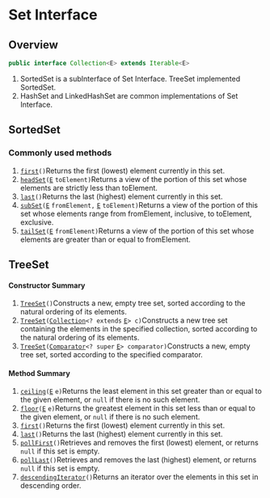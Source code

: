 # Set Interface

## Overview

```java
public interface Collection<E> extends Iterable<E>
```

1. SortedSet is a subInterface of Set Interface. TreeSet implemented SortedSet.
2. HashSet and LinkedHashSet are common implementations of Set Interface.

## SortedSet

### Commonly used methods

1. &#x20;[`first`](https://docs.oracle.com/javase/8/docs/api/java/util/SortedSet.html#first--)`()`Returns the first (lowest) element currently in this set.
2. &#x20;[`headSet`](https://docs.oracle.com/javase/8/docs/api/java/util/SortedSet.html#headSet-E-)`(`[`E`](https://docs.oracle.com/javase/8/docs/api/java/util/SortedSet.html) `toElement)`Returns a view of the portion of this set whose elements are strictly less than toElement.
3. &#x20;[`last`](https://docs.oracle.com/javase/8/docs/api/java/util/SortedSet.html#last--)`()`Returns the last (highest) element currently in this set.
4. &#x20;[`subSet`](https://docs.oracle.com/javase/8/docs/api/java/util/SortedSet.html#subSet-E-E-)`(`[`E`](https://docs.oracle.com/javase/8/docs/api/java/util/SortedSet.html) `fromElement,` [`E`](https://docs.oracle.com/javase/8/docs/api/java/util/SortedSet.html) `toElement)`Returns a view of the portion of this set whose elements range from fromElement, inclusive, to toElement, exclusive.
5. &#x20;[`tailSet`](https://docs.oracle.com/javase/8/docs/api/java/util/SortedSet.html#tailSet-E-)`(`[`E`](https://docs.oracle.com/javase/8/docs/api/java/util/SortedSet.html) `fromElement)`Returns a view of the portion of this set whose elements are greater than or equal to fromElement.

## TreeSet

#### Constructor Summary

1. &#x20;[`TreeSet`](https://docs.oracle.com/javase/8/docs/api/java/util/TreeSet.html#TreeSet--)`()`Constructs a new, empty tree set, sorted according to the natural ordering of its elements.
2. &#x20;[`TreeSet`](https://docs.oracle.com/javase/8/docs/api/java/util/TreeSet.html#TreeSet-java.util.Collection-)`(`[`Collection`](https://docs.oracle.com/javase/8/docs/api/java/util/Collection.html)`<? extends` [`E`](https://docs.oracle.com/javase/8/docs/api/java/util/TreeSet.html)`> c)`Constructs a new tree set containing the elements in the specified collection, sorted according to the natural ordering of its elements.
3. &#x20;[`TreeSet`](https://docs.oracle.com/javase/8/docs/api/java/util/TreeSet.html#TreeSet-java.util.Comparator-)`(`[`Comparator`](https://docs.oracle.com/javase/8/docs/api/java/util/Comparator.html)`<? super` [`E`](https://docs.oracle.com/javase/8/docs/api/java/util/TreeSet.html)`> comparator)`Constructs a new, empty tree set, sorted according to the specified comparator.

#### Method Summary

1. &#x20;[`ceiling`](https://docs.oracle.com/javase/8/docs/api/java/util/TreeSet.html#ceiling-E-)`(`[`E`](https://docs.oracle.com/javase/8/docs/api/java/util/TreeSet.html) `e)`Returns the least element in this set greater than or equal to the given element, or `null` if there is no such element.
2. &#x20;[`floor`](https://docs.oracle.com/javase/8/docs/api/java/util/TreeSet.html#floor-E-)`(`[`E`](https://docs.oracle.com/javase/8/docs/api/java/util/TreeSet.html) `e)`Returns the greatest element in this set less than or equal to the given element, or `null` if there is no such element.
3. &#x20;[`first`](https://docs.oracle.com/javase/8/docs/api/java/util/TreeSet.html#first--)`()`Returns the first (lowest) element currently in this set.
4. &#x20;[`last`](https://docs.oracle.com/javase/8/docs/api/java/util/TreeSet.html#last--)`()`Returns the last (highest) element currently in this set.
5. &#x20;[`pollFirst`](https://docs.oracle.com/javase/8/docs/api/java/util/TreeSet.html#pollFirst--)`()`Retrieves and removes the first (lowest) element, or returns `null` if this set is empty.
6. &#x20;[`pollLast`](https://docs.oracle.com/javase/8/docs/api/java/util/TreeSet.html#pollLast--)`()`Retrieves and removes the last (highest) element, or returns `null` if this set is empty.
7. &#x20;[`descendingIterator`](https://docs.oracle.com/javase/8/docs/api/java/util/TreeSet.html#descendingIterator--)`()`Returns an iterator over the elements in this set in descending order.
